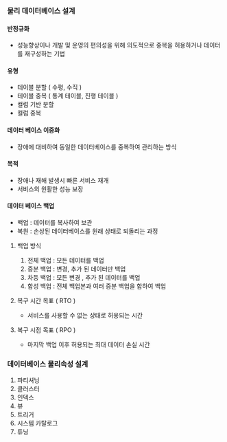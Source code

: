 ### 물리 데이터베이스 설계

#### 반정규화
- 성능향상이나 개발 및 운영의 편의성을 위해 의도적으로 중복을 허용하거나 데이터를 재구성하는 기법

#### 유형
- 테이블 분할 ( 수평, 수직 )
- 테이블 중복 ( 통계 테이블, 진행 테이블 )
- 컬럼 기반 분할
- 컬럼 중복

#### 데이터 베이스 이중화
- 장애에 대비하여 동일한 데이터베이스를 중복하여 관리하는 방식

#### 목적
- 장애나 재해 발생시 빠른 서비스 재개
- 서비스의 원활한 성능 보장

#### 데이터 베이스 백업
- 백업 : 데이터를 복사하여 보관
- 복원 : 손상된 데이터베이스를 원래 상태로 되돌리는 과정


1. 백업 방식
	1. 전체 백업 : 모든 데이터를 백업
	2. 증분 백업 : 변경, 추가 된 데이터만 백업
	3. 차등 백업 : 모든 변경 , 추가 된 데이터를 백업
	4. 합성 백업 : 전체 백업본과 여러 증분 백업을 합하여 백업

2. 복구 시간 목표 ( RTO )
	- 서비스를 사용할 수 없는 상태로 허용되는 시간
3. 복구 시점 목표 ( RPO )
	- 마지막 백업 이후 허용되는 최대 데이터 손실 시간

### 데이터베이스 물리속성 설계

1. 파티셔닝
2. 클러스터
3. 인덱스
4. 뷰
5. 트리거
6. 시스템 카탈로그
7. 튜닝